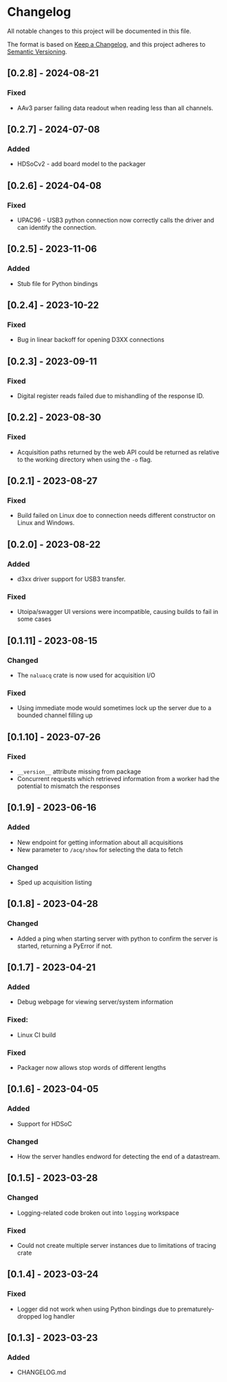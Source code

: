 # Changelog

All notable changes to this project will be documented in this file.

The format is based on [Keep a Changelog](https://keepachangelog.com/en/1.0.0/),
and this project adheres to [Semantic Versioning](https://semver.org/spec/v2.0.0.html).


## [0.2.8] - 2024-08-21

### Fixed

- AAv3 parser failing data readout when reading less than all channels.


## [0.2.7] - 2024-07-08

### Added

- HDSoCv2 - add board model to the packager


## [0.2.6] - 2024-04-08

### Fixed

- UPAC96 - USB3 python connection now correctly calls the driver and can identify the connection.


## [0.2.5] - 2023-11-06

### Added

- Stub file for Python bindings

## [0.2.4] - 2023-10-22

### Fixed

- Bug in linear backoff for opening D3XX connections

## [0.2.3] - 2023-09-11

### Fixed

- Digital register reads failed due to mishandling of the response ID.

## [0.2.2] - 2023-08-30

### Fixed

- Acquisition paths returned by the web API could be returned as relative to the working directory when using the `-o` flag.

## [0.2.1] - 2023-08-27

### Fixed

- Build failed on Linux doe to connection needs different constructor on Linux and Windows.

## [0.2.0] - 2023-08-22

### Added

- d3xx driver support for USB3 transfer.

### Fixed

- Utoipa/swagger UI versions were incompatible, causing builds to fail in some cases

## [0.1.11] - 2023-08-15

### Changed

- The `naluacq` crate is now used for acquisition I/O

### Fixed

- Using immediate mode would sometimes lock up the server due to a bounded channel filling up


## [0.1.10] - 2023-07-26

### Fixed

- `__version__` attribute missing from package
- Concurrent requests which retrieved information from a worker had the potential to mismatch the responses


## [0.1.9] - 2023-06-16

### Added

- New endpoint for getting information about all acquisitions
- New parameter to `/acq/show` for selecting the data to fetch

### Changed

- Sped up acquisition listing


## [0.1.8] - 2023-04-28

### Changed

- Added a ping when starting server with python to confirm the server is started, returning a PyError if not.


## [0.1.7] - 2023-04-21

### Added

- Debug webpage for viewing server/system information

### Fixed:

- Linux CI build

### Fixed

- Packager now allows stop words of different lengths


## [0.1.6] - 2023-04-05

### Added

- Support for HDSoC

### Changed

- How the server handles endword for detecting the end of a datastream.


## [0.1.5] - 2023-03-28

### Changed

- Logging-related code broken out into `logging` workspace

### Fixed

- Could not create multiple server instances due to limitations of tracing crate


## [0.1.4] - 2023-03-24

### Fixed

- Logger did not work when using Python bindings due to prematurely-dropped log handler


## [0.1.3] - 2023-03-23

### Added

- CHANGELOG.md

